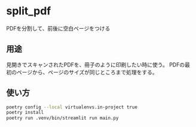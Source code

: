 # split_pdf

PDFを分割して、前後に空白ページをつける

## 用途
見開きでスキャンされたPDFを、冊子のように印刷したい時に使う。
PDFの最初のページから、ページのサイズが同じところまで処理をする。

## 使い方
```bash
poetry config --local virtualenvs.in-project true
poetry install
poetry run .venv/bin/streamlit run main.py 
```